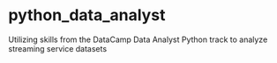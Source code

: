 # python_data_analyst
Utilizing skills from the DataCamp Data Analyst Python track to analyze streaming service datasets
